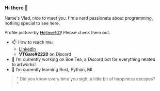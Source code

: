 ### Hi there 👋

Name's Vlad, nice to meet you. I'm a nerd passionate about programming, nothing special to see here.

Profile picture by [Helleve101](https://twitter.com/Helleve101)! Please check them out. 

- 📫 How to reach me:
  - [LinkedIn](https://www.linkedin.com/in/vtgare)
  - **VTGare#2220** on Discord
- 🔭 I’m currently working on Boe Tea, a Discord bot for everything related to artworks!
- 🌱 I’m currently learning Rust, Python, ML

> " Did you know every time you sigh, a
little bit of happiness escapes? "

